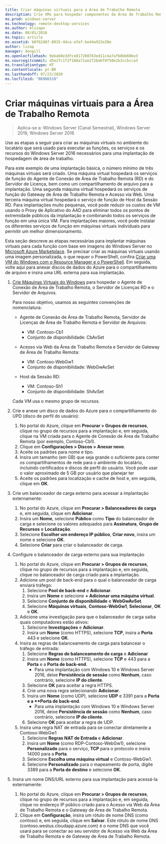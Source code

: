 ```yaml
---
title: Criar máquinas virtuais para a Área de Trabalho Remota
description: Crie VMs para hospedar componentes da Área de Trabalho Remota na nuvem.
ms.prod: windows-server
ms.technology: remote-desktop-services
ms.author: elizapo
ms.date: 08/01/2016
ms.topic: article
ms.assetid: b0f62d6f-0915-44ca-afef-be44a922e20e
author: lizap
manager: dongill
ms.openlocfilehash: 9eba68e3dfce817208763ed11c4a7af68bb60be3
ms.sourcegitcommit: d5e27c1f2f168a71ae272bebf8f50e1b3ccbcca3
ms.translationtype: HT
ms.contentlocale: pt-BR
ms.lasthandoff: 07/23/2020
ms.locfileid: "86966518"
---
```

# <a name="create-virtual-machines-for-remote-desktop"></a>Criar máquinas virtuais para a Área de Trabalho Remota

>Aplica-se a: Windows Server (Canal Semestral), Windows Server 2019, Windows Server 2016

Use as etapas a seguir para criar as máquinas virtuais no ambiente do locatário que será usado para executar as funções, os serviços e os recursos do Windows Server 2016 necessários para uma implantação de hospedagem de área de trabalho.   
  
Para este exemplo de uma implantação básica, o número mínimo de três máquinas virtuais será criado. Uma máquina virtual hospedará os serviços de função do Agente de Conexão de Área de Trabalho Remota (RD) e do Servidor de Licença, bem como um compartilhamento de arquivo para a implantação. Uma segunda máquina virtual hospedará os serviços de função do Gateway de Área de Trabalho Remota e Acesso via Web.  Uma terceira máquina virtual hospedará o serviço de função de Host da Sessão RD. Para implantações muito pequenas, você pode reduzir os custos de VM usando o Proxy de Aplicativo do AAD para eliminar todos os pontos de extremidade públicos da implantação e combinando todos os serviços de função em uma única VM. Para implantações maiores, você pode instalar os diferentes serviços de função em máquinas virtuais individuais para permitir um melhor dimensionamento.  
  
Esta seção descreve as etapas necessárias para implantar máquinas virtuais para cada função com base em imagens do Windows Server no [Microsoft Azure Marketplace](https://azure.microsoft.com/marketplace/). Se precisar criar as máquinas virtuais usando uma imagem personalizada, o que requer o PowerShell, confira [Criar uma VM do Windows com o Resource Manager e o PowerShell](/azure/virtual-machines/windows/quick-create-powershell). Em seguida, volte aqui para anexar discos de dados do Azure para o compartilhamento de arquivo e insira uma URL externa para sua implantação.  
  
1. [Crie Máquinas Virtuais do Windows](/azure/virtual-machines/windows/quick-create-portal) para hospedar o Agente de Conexão de Área de Trabalho Remota, o Servidor de Licenças RD e o Servidor de Arquivos.  
  
   Para nosso objetivo, usamos as seguintes convenções de nomenclatura:  
   - Agente de Conexão de Área de Trabalho Remota, Servidor de Licenças de Área de Trabalho Remota e Servidor de Arquivos:   
       - VM: Contoso-Cb1  
       - Conjunto de disponibilidade: CbAvSet    
   - Acesso via Web da Área de Trabalho Remota e Servidor de Gateway de Área de Trabalho Remota:   
       - VM: Contoso-WebGw1  
       - Conjunto de disponibilidade: WebGwAvSet  
          
   - Host da Sessão RD:   
       - VM: Contoso-Sh1  
       - Conjunto de disponibilidade: ShAvSet  
          
   Cada VM usa o mesmo grupo de recursos.  
2. Crie e anexe um disco de dados do Azure para o compartilhamento do UPD (disco de perfil do usuário):  
   1.  No portal do Azure, clique em **Procurar > Grupos de recursos**, clique no grupo de recursos para a implantação e, em seguida, clique na VM criada para o Agente de Conexão de Área de Trabalho Remota (por exemplo, Contoso-Cb1).  
   2.  Clique em **Configurações > Discos > Anexar novo**.  
   3.  Aceite os padrões para nome e tipo.  
   4.  Insira um tamanho (em GB) que seja grande o suficiente para conter os compartilhamentos de rede para o ambiente do locatário, incluindo certificados e discos de perfil do usuário. Você pode usar o valor aproximado de 5 GB por usuário que planejar ter  
   5.  Aceite os padrões para localização e cache de host e, em seguida, clique em **OK**.  
3. Crie um balanceador de carga externo para acessar a implantação externamente:
   1. No portal do Azure, clique em **Procurar > Balanceadores de carga** e, em seguida, clique em **Adicionar**.
   2. Insira um **Nome**, selecione **Público** como **Tipo** do balanceador de carga e selecione os valores adequados para **Assinatura**, **Grupo de Recursos** e **Localização**.
   3. Selecione **Escolher um endereço IP público**, **Criar novo**, insira um nome e selecione **OK**.
   4. Selecione **Criar** para criar o balanceador de carga.
4. Configure o balanceador de carga externo para sua implantação
   1. No portal do Azure, clique em **Procurar > Grupos de recursos**, clique no grupo de recursos para a implantação e, em seguida, clique no balanceador de carga criado para a implantação.
   2. Adicione um pool de back-end para o qual o balanceador de carga enviará tráfego:
       1. Selecione **Pool de back-end** e **Adicionar**.
       2. Insira um **Nome** e selecione **\+ Adicionar uma máquina virtual**.
       3. Selecione **Conjunto de disponibilidade** e **WebGwAvSet**.
       4. Selecione **Máquinas virtuais**, **Contoso-WebGw1**, **Selecionar**, **OK** e **OK**.
   3. Adicione uma investigação para que o balanceador de carga saiba quais computadores estão ativos:
       1. Selecione **Investigações** e **Adicionar**.
       2. Insira um **Nome** (como HTTPS), selecione **TCP**, insira a **Porta** 443 e selecione **OK**.
   4. Insira as regras de balanceamento de carga para balancear o tráfego de entrada:
      1. Selecione **Regras de balanceamento de carga** e **Adicionar**
      2. Insira um **Nome** (como HTTPS), selecione **TCP** e 443 para a **Porta** e a **Porta de back-end**.
          - Para uma implantação com Windows 10 e Windows Server 2016, deixe **Persistência de sessão** como **Nenhum**, caso contrário, selecione **IP do cliente**.
      3. Selecione **OK** para aceitar a regra HTTPS.
      4. Crie uma nova regra selecionando **Adicionar**.
      5. Insira um **Nome** (como UDP), selecione **UDP** e 3391 para a <strong>Porta e a **Porta de back-end</strong>.
          - Para uma implantação com Windows 10 e Windows Server 2016, deixe **Persistência de sessão** como **Nenhum**, caso contrário, selecione **IP do cliente**.
      6. Selecione **OK** para aceitar a regra de UDP.
   5. Insira uma regra NAT de entrada para se conectar diretamente a Contoso-WebGw1
       1. Selecione **Regras NAT de Entrada** e **Adicionar**.
       2. Insira um **Nome** (como RDP-Contoso-WebGw1), selecione **Personalizado** para o serviço, **TCP** para o protocolo e insira 14000 para a **Porta**.
       3. Selecione **Escolha uma máquina virtual** e Contoso-WebGw1.
       4. Selecione **Personalizado** para o mapeamento de porta, digite 3389 para a **Porta de destino** e selecione **OK**.
5. Insira um nome DNS/URL externo para sua implantação para acessá-la externamente:  
   1.  No portal do Azure, clique em **Procurar > Grupos de recursos**, clique no grupo de recursos para a implantação e, em seguida, clique no endereço IP público criado para o Acesso via Web da Área de Trabalho Remota e o Gateway de Área de Trabalho Remota.  
   2.  Clique em **Configuração**, insira um rótulo de nome DNS (como contoso) e, em seguida, clique em **Salvar**. Este rótulo de nome DNS (contoso.westus.cloudapp.azure.com) é o nome DNS que você usará para se conectar ao seu servidor de Acesso via Web da Área de Trabalho Remota e de Gateway de Área de Trabalho Remota.  
